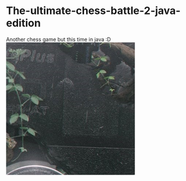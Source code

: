 # The-ultimate-chess-battle-2-java-edition
Another chess game but this time in java :D
![picture](https://github.com/Ifty18/The-ultimate-chess-battle-2-java-edition/blob/main/screenshots/picture.png)
